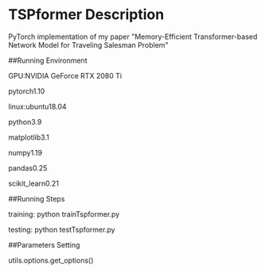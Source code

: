 
# TSPformer Description

PyTorch implementation of my paper "Memory-Efficient Transformer-based Network Model for Traveling Salesman Problem"

##Running Environment

GPU:NVIDIA GeForce RTX 2080 Ti

pytorch1.10

linux:ubuntu18.04

python3.9

matplotlib3.1

numpy1.19

pandas0.25

scikit_learn0.21


##Running Steps

training: python trainTspformer.py

testing: python testTspformer.py


##Parameters Setting

utils.options.get_options()
